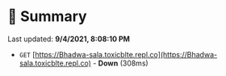 # 📖 Summary
Last updated: **9/4/2021, 8:08:10 PM**

- `GET` [https://Bhadwa-sala.toxicblte.repl.co](https://Bhadwa-sala.toxicblte.repl.co) - **Down** (308ms)

